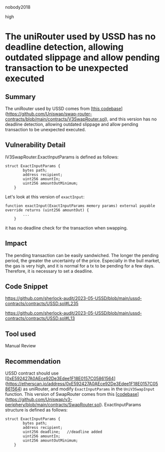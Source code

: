 nobody2018

high

# The uniRouter used by USSD has no deadline detection, allowing outdated slippage and allow pending transaction to be unexpected executed

## Summary

The uniRouter used by USSD comes from [[this codebase](https://github.com/Uniswap/swap-router-contracts/blob/main/contracts/V3SwapRouter.sol)](https://github.com/Uniswap/swap-router-contracts/blob/main/contracts/V3SwapRouter.sol), and this version has no deadline detection, allowing outdated slippage and allow pending transaction to be unexpected executed.

## Vulnerability Detail

IV3SwapRouter.ExactInputParams is defined as follows:

```solidity
struct ExactInputParams {
        bytes path;
        address recipient;
        uint256 amountIn;
        uint256 amountOutMinimum;
    }
```

Let's look at this version of `exactInput`:

```solidity
function exactInput(ExactInputParams memory params) external payable override returns (uint256 amountOut) {
        ...
    }
```

it has no deadline check for the transaction when swapping.

## Impact

The pending transaction can be easily sandwiched. The longer the pending period, the greater the uncertainty of the price. Especially in the bull market, the gas is very high, and it is normal for a tx to be pending for a few days. Therefore, it is necessary to set a deadline.

## Code Snippet

https://github.com/sherlock-audit/2023-05-USSD/blob/main/ussd-contracts/contracts/USSD.sol#L235

https://github.com/sherlock-audit/2023-05-USSD/blob/main/ussd-contracts/contracts/USSD.sol#L13

## Tool used

Manual Review

## Recommendation

USSD contract should use [[0xE592427A0AEce92De3Edee1F18E0157C05861564](https://etherscan.io/address/0xE592427A0AEce92De3Edee1F18E0157C05861564)](https://etherscan.io/address/0xE592427A0AEce92De3Edee1F18E0157C05861564) as uniRouter, and modify `ExactInputParams` in the `UniV3SwapInput` function. This version of SwapRouter comes from this [[codebase](https://github.com/Uniswap/v3-periphery/blob/main/contracts/SwapRouter.sol)](https://github.com/Uniswap/v3-periphery/blob/main/contracts/SwapRouter.sol). ExactInputParams structure is defined as follows:

```solidity
struct ExactInputParams {
        bytes path;
        address recipient;
        uint256 deadline;	//deadline added
        uint256 amountIn;
        uint256 amountOutMinimum;
    }
```